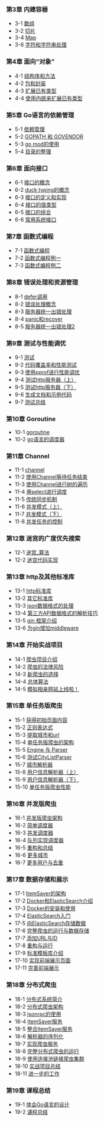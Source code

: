 
### 第3章 内建容器

- 3-1 [数组]()
- 3-2 [切片]()
- 3-4 [Map]()
- 3-6 [字符和字符串处理]()

### 第4章 面向“对象”

- 4-1 [结构体和方法]()
- 4-2 [包和封装]()
- 4-3 [扩展已有类型]()
- 4-4 [使用内嵌来扩展已有类型]()

### 第5章 Go语言的依赖管理

- 5-1 [依赖管理]()
- 5-2 [GOPATH 和 GOVENDOR]()
- 5-3 [go mod的使用]()
- 5-4 [目录的整理]()

### 第6章 面向接口

- 6-1 [接口的概念]()
- 6-2 [duck typing的概念]()
- 6-3 [接口的定义和实现]()
- 6-4 [接口的值类型]()
- 6-5 [接口的组合]()
- 6-6 [常用系统接口]()

### 第7章 函数式编程

- 7-1 [函数式编程]()
- 7-2 [函数式编程例一]()
- 7-3 [函数式编程例二]()

### 第8章 错误处理和资源管理

- 8-1 [defer调用]()
- 8-2 [错误处理概念]()
- 8-3 [服务器统一出错处理]()
- 8-4 [panic和recover]()
- 8-5 [服务器统一出错处理2]()

### 第9章 测试与性能调优

- 9-1 [测试]()
- 9-2 [代码覆盖率和性能测试]()
- 9-3 [使用pprof进行性能调优]()
- 9-4 [测试http服务器（上）]()
- 9-5 [测试http服务器（下）]()
- 9-6 [生成文档和示例代码]()
- 9-7 [测试总结]()

### 第10章 Goroutine

- 10-1 [goroutine]()
- 10-2 [go语言的调度器]()

### 第11章 Channel

- 11-1 [channel]()
- 11-2 [使用Channel等待任务结束]()
- 11-3 [使用Channel进行树的遍历]()
- 11-4 [用select进行调度]()
- 11-5 [传统同步机制]()
- 11-6 [并发模式（上）]()
- 11-7 [并发模式（下）]()
- 11-8 [并发任务的控制]()

### 第12章 迷宫的广度优先搜索

- 12-1 [迷宫_算法]()
- 12-2 [迷宫代码实现]()

### 第13章 http及其他标准库

- 13-1 [http标准库]()
- 13-2 [其它标准库]()
- 13-3 [json数据格式的处理]()
- 13-4 [第三方API数据格式的解析技巧]()
- 13-5 [gin 框架介绍]()
- 13-6 [为gin增加middleware]()

### 第14章 开始实战项目

- 14-1 [爬虫项目介绍]()
- 14-2 [爬虫的法律风险]()
- 14-3 [新爬虫的选择]()
- 14-4 [总体算法]()
- 14-5 [模拟相亲网站上线啦！]()

### 第15章 单任务版爬虫

- 15-1 [获得初始页面内容]()
- 15-2 [正则表达式]()
- 15-3 [提取城市和url]()
- 15-4 [单任务版爬虫的架构]()
- 15-5 [Engine 与 Parser]()
- 15-6 [测试CityListParser]()
- 15-7 [城市解析器]()
- 15-8 [用户信息解析器（上）]()
- 15-9 [用户信息解析器（下）]()
- 15-10 [单任务版爬虫性能]()

### 第16章 并发版爬虫

- 16-1 [并发版爬虫架构]()
- 16-2 [简单调度器]()
- 16-3 [并发调度器]()
- 16-4 [队列实现调度器]()
- 16-5 [重构和总结]()
- 16-6 [更多城市]()
- 16-7 [更多用户与去重]()

### 第17章 数据存储和展示

- 17-1 [ItemSaver的架构]()
- 17-2 [Docker和ElasticSearch介绍]()
- 17-3 [Docker的安装和使用]()
- 17-4 [ElasticSearch入门]()
- 17-5 [向ElasticSearch存储数据]()
- 17-6 [完整爬虫的运行与数据存储]()
- 17-7 [添加URL与ID]()
- 17-8 [重构与运行]()
- 17-9 [标准模板库介绍]()
- 17-10 [实现前端展示页面]()
- 17-11 [完善前端展示]()

### 第18章 分布式爬虫

- 18-1 [分布式系统简介]()
- 18-2 [分布式爬虫架构]()
- 18-3 [jsonrpc的使用]()
- 18-4 [ItemSaver服务]()
- 18-5 [整合ItemSaver服务]()
- 18-6 [解析器的序列化]()
- 18-7 [实现爬虫服务]()
- 18-8 [完整分布式爬虫的运行]()
- 18-9 [使用连接池链接爬虫集群]()
- 18-10 [实战项目总结]()
- 18-11 [进一步的工作]()

### 第19章 课程总结

- 19-1 [体会Go语言的设计]()
- 19-2 [课程总结]()